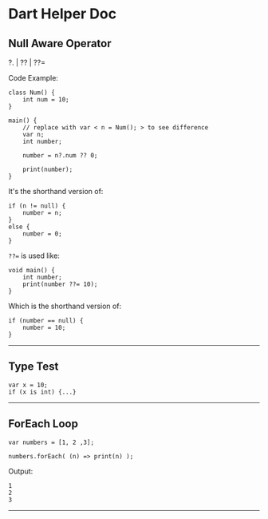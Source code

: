 # Dart Helper Doc

## Null Aware Operator
?. | ?? | ??=

Code Example:
```
class Num() {
    int num = 10;
}

main() {
    // replace with var < n = Num(); > to see difference
    var n;
    int number;

    number = n?.num ?? 0;

    print(number);
}
```

It's the shorthand version of:
```
if (n != null) {
    number = n;
}
else {
    number = 0;
}
```

`??=` is used like:
```
void main() {
    int number;
    print(number ??= 10);
}
```

Which is the shorthand version of:
```
if (number == null) {
    number = 10;
}
```

---
## Type Test
```
var x = 10;
if (x is int) {...}
```

---
## ForEach Loop
```
var numbers = [1, 2 ,3];

numbers.forEach( (n) => print(n) );
```
Output:
```
1
2
3
```

---
